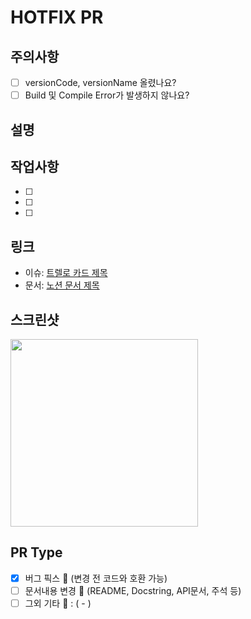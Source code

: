# HOTFIX PR

## 주의사항
- [ ] versionCode, versionName 올렸나요?
- [ ] Build 및 Compile Error가 발생하지 않나요?

## 설명


## 작업사항
- [ ] 
- [ ] 
- [ ] 


## 링크
- 이슈: [트렐로 카드 제목](링크)
- 문서: [노션 문서 제목](링크)


## 스크린샷
<p>
	<img src="", width="300" />
</p>


## PR Type
- [x] 버그 픽스 🐞 (변경 전 코드와 호환 가능)
- [ ] 문서내용 변경 📄 (README, Docstring, API문서, 주석 등)
- [ ] 그외 기타 🎸 : ( - )
